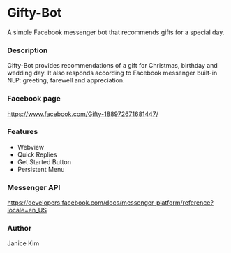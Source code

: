 # Gifty-Bot
A simple Facebook messenger bot that recommends gifts for a special day.

### Description
Gifty-Bot provides recommendations of a gift for Christmas, birthday and wedding day.
It also responds according to Facebook messenger built-in NLP: greeting, farewell and appreciation.

### Facebook page
https://www.facebook.com/Gifty-188972671681447/

### Features
* Webview
* Quick Replies
* Get Started Button
* Persistent Menu

### Messenger API
https://developers.facebook.com/docs/messenger-platform/reference?locale=en_US

### Author
Janice Kim
